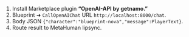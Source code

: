 1. Install Marketplace plugin **“OpenAI-API by getnamo.”**  
2. Blueprint ➜ `CallOpenAIChat` URL `http://localhost:8000/chat`.  
3. Body JSON `{"character":"blueprint-nova","message":PlayerText}`.
4. Route result to MetaHuman lipsync.
